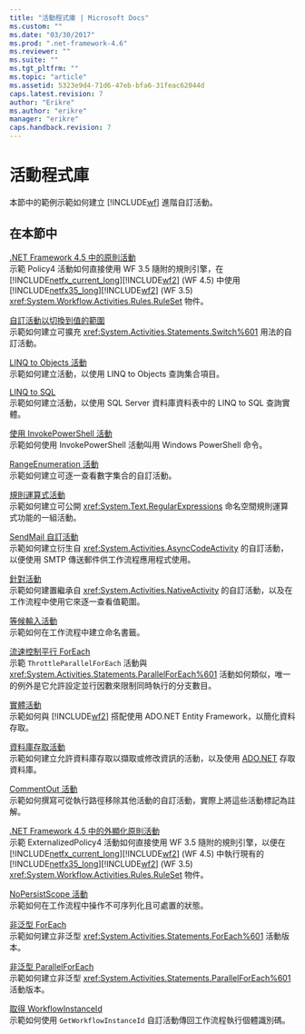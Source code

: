 ```yaml
---
title: "活動程式庫 | Microsoft Docs"
ms.custom: ""
ms.date: "03/30/2017"
ms.prod: ".net-framework-4.6"
ms.reviewer: ""
ms.suite: ""
ms.tgt_pltfrm: ""
ms.topic: "article"
ms.assetid: 5323e9d4-71d6-47eb-bfa6-31feac62044d
caps.latest.revision: 7
author: "Erikre"
ms.author: "erikre"
manager: "erikre"
caps.handback.revision: 7
---
```

# 活動程式庫
本節中的範例示範如何建立 [!INCLUDE[wf](../../../../includes/wf-md.md)] 進階自訂活動。  
  
## 在本節中  
 [.NET Framework 4.5 中的原則活動](../../../../docs/framework/windows-workflow-foundation/samples/policy-activity-in-net-framework-4-5.md)  
 示範 Policy4 活動如何直接使用 WF 3.5 隨附的規則引擎，在 [!INCLUDE[netfx_current_long](../../../../includes/netfx-current-long-md.md)][!INCLUDE[wf2](../../../../includes/wf2-md.md)] \(WF 4.5\) 中使用 [!INCLUDE[netfx35_long](../../../../includes/netfx35-long-md.md)][!INCLUDE[wf2](../../../../includes/wf2-md.md)] \(WF 3.5\) <xref:System.Workflow.Activities.Rules.RuleSet> 物件。  
  
 [自訂活動以切換到值的範圍](../../../../docs/framework/windows-workflow-foundation/samples/custom-activity-to-switch-on-a-range-of-values.md)  
 示範如何建立可擴充 <xref:System.Activities.Statements.Switch%601> 用法的自訂活動。  
  
 [LINQ to Objects 活動](../../../../docs/framework/windows-workflow-foundation/samples/linq-to-objects-activity.md)  
 示範如何建立活動，以使用 LINQ to Objects 查詢集合項目。  
  
 [LINQ to SQL](../../../../docs/framework/windows-workflow-foundation/samples/linq-to-sql-sample.md)  
 示範如何建立活動，以使用 SQL Server 資料庫資料表中的 LINQ to SQL 查詢實體。  
  
 [使用 InvokePowerShell 活動](../../../../docs/framework/windows-workflow-foundation/samples/using-the-invokepowershell-activity.md)  
 示範如何使用 InvokePowerShell 活動叫用 Windows PowerShell 命令。  
  
 [RangeEnumeration 活動](../../../../docs/framework/windows-workflow-foundation/samples/rangeenumeration-activity.md)  
 示範如何建立可逐一查看數字集合的自訂活動。  
  
 [規則運算式活動](../../../../docs/framework/windows-workflow-foundation/samples/regular-expression-activities.md)  
 示範如何建立可公開 <xref:System.Text.RegularExpressions> 命名空間規則運算式功能的一組活動。  
  
 [SendMail 自訂活動](../../../../docs/framework/windows-workflow-foundation/samples/sendmail-custom-activity.md)  
 示範如何建立衍生自 <xref:System.Activities.AsyncCodeActivity> 的自訂活動，以便使用 SMTP 傳送郵件供工作流程應用程式使用。  
  
 [針對活動](../../../../docs/framework/windows-workflow-foundation/samples/for-activity.md)  
 示範如何建置繼承自 <xref:System.Activities.NativeActivity> 的自訂活動，以及在工作流程中使用它來逐一查看值範圍。  
  
 [等候輸入活動](../../../../docs/framework/windows-workflow-foundation/samples/wait-for-input-activity.md)  
 示範如何在工作流程中建立命名書籤。  
  
 [流速控制平行 ForEach](../../../../docs/framework/windows-workflow-foundation/samples/throttled-parallel-foreach.md)  
 示範 `ThrottleParallelForEach` 活動與 <xref:System.Activities.Statements.ParallelForEach%601> 活動如何類似，唯一的例外是它允許設定並行因數來限制同時執行的分支數目。  
  
 [實體活動](../../../../docs/framework/windows-workflow-foundation/samples/entity-activities.md)  
 示範如何與 [!INCLUDE[wf2](../../../../includes/wf2-md.md)] 搭配使用 ADO.NET Entity Framework，以簡化資料存取。  
  
 [資料庫存取活動](../../../../docs/framework/windows-workflow-foundation/samples/database-access-activities.md)  
 示範如何建立允許資料庫存取以擷取或修改資訊的活動，以及使用 [ADO.NET](http://go.microsoft.com/fwlink/?LinkId=166081) 存取資料庫。  
  
 [CommentOut 活動](../../../../docs/framework/windows-workflow-foundation/samples/commentout-activity.md)  
 示範如何撰寫可從執行路徑移除其他活動的自訂活動，實際上將這些活動標記為註解。  
  
 [.NET Framework 4.5 中的外顯化原則活動](../../../../docs/framework/windows-workflow-foundation/samples/externalized-policy-activity-in-net-framework-4-5.md)  
 示範 ExternalizedPolicy4 活動如何直接使用 WF 3.5 隨附的規則引擎，以便在 [!INCLUDE[netfx_current_long](../../../../includes/netfx-current-long-md.md)][!INCLUDE[wf2](../../../../includes/wf2-md.md)] \(WF 4.5\) 中執行現有的 [!INCLUDE[netfx35_long](../../../../includes/netfx35-long-md.md)][!INCLUDE[wf2](../../../../includes/wf2-md.md)] \(WF 3.5\) <xref:System.Workflow.Activities.Rules.RuleSet> 物件。  
  
 [NoPersistScope 活動](../../../../docs/framework/windows-workflow-foundation/samples/nopersistscope-activity.md)  
 示範如何在工作流程中操作不可序列化且可處置的狀態。  
  
 [非泛型 ForEach](../../../../docs/framework/windows-workflow-foundation/samples/non-generic-foreach.md)  
 示範如何建立非泛型 <xref:System.Activities.Statements.ForEach%601> 活動版本。  
  
 [非泛型 ParallelForEach](../../../../docs/framework/windows-workflow-foundation/samples/non-generic-parallelforeach.md)  
 示範如何建立非泛型 <xref:System.Activities.Statements.ParallelForEach%601> 活動版本。  
  
 [取得 WorkflowInstanceId](../../../../docs/framework/windows-workflow-foundation/samples/get-workflowinstanceid.md)  
 示範如何使用 `GetWorkflowInstanceId` 自訂活動傳回工作流程執行個體識別碼。